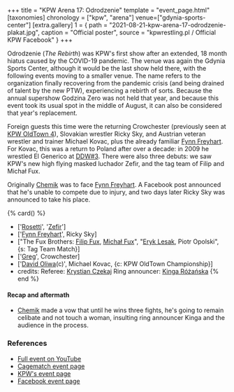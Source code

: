 +++
title = "KPW Arena 17: Odrodzenie"
template = "event_page.html"
[taxonomies]
chronology = ["kpw", "arena"]
venue=["gdynia-sports-center"]
[extra.gallery]
1 = { path = "2021-08-21-kpw-arena-17-odrodzenie-plakat.jpg", caption = "Official poster", source = "kpwrestling.pl / Official KPW Facebook" }
+++

Odrodzenie (_The Rebirth_) was KPW's first show after an extended, 18 month hiatus caused by the COVID-19 pandemic. The venue was again the Gdynia Sports Center,
although it would be the last show held there, with the following events moving to a smaller venue. The name refers to the organization finally recovering from the pandemic crisis (and being drained of talent by the new PTW), experiencing a rebirth of sorts. Because the annual supershow Godzina Zero was not held that year, and because this event took its usual spot in the middle of August, it can also be considered that year's replacement.

Foreign guests this time were the returning Crowchester (previously seen at [KPW OldTown 4](@/e/kpw/2019-07-13-kpw-oldtown-4.md)), Slovakian wrestler Ricky Sky, and Austrian veteran wrestler and trainer Michael Kovac, plus the already familiar [Fynn Freyhart](@/w/fynn-freyhart.md). For Kovac, this was a return to Poland after over a decade: in 2009 he wrestled El Generico at [DDW#3](@/e/ddw/2009-10-24-ddw-3.md).
There were also three debuts: we saw KPW's new high flying masked luchador Zefir, and the tag team of Filip and Michał Fux.

Originally [Chemik](@/w/chemik.md) was to face [Fynn Freyhart](@/w/fynn-freyhart.md). A Facebook post announced that he's unable to compete due to injury, and two days later Ricky Sky was announced to take his place.

{% card() %}
- ['[Rosetti](@/w/rosetti.md)', '[Zefir](@/w/zefir.md)']
- ['[Fynn Freyhart](@/w/fynn-freyhart.md)', Ricky Sky]
- ["The Fux Brothers: [Filip Fux](@/w/filip-fux.md), [Michał Fux](@/w/michal-fux.md)",
  "[Eryk Lesak](@/w/eryk-lesak.md), Piotr Opolski", {s: Tag Team Match}]
- ['[Greg](@/w/greg.md)', Crowchester]
- ['[David Oliwa](@/w/david-oliwa.md)(c)', Michael Kovac, {c: KPW OldTown Championship}]
- credits:
    Referee: [Krystian Czekaj](@/w/krystian-czekaj.md)
    Ring announcer: [Kinga Różańska](@/w/kinga-miotke.md)
{% end %}

#### Recap and aftermath

* [Chemik](@/w/chemik.md) made a vow that until he wins three fights, he's going to remain celibate and not touch a woman, insulting ring announcer Kinga and the audience in the process.

### References

* [Full event on YouTube](https://www.youtube.com/watch?v=jmoffsimwUk)
* [Cagematch event page](https://www.cagematch.net/?id=1&nr=321394)
* [KPW's event page](https://kpwrestling.pl/events/kpw-arena-17/)
* [Facebook event page](https://www.facebook.com/events/4396239843739632/)
